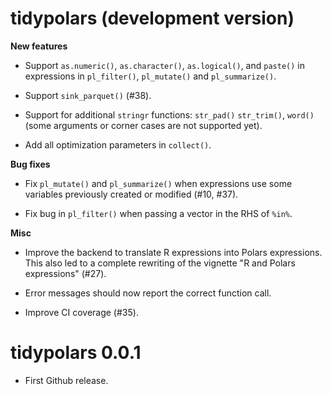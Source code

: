 # tidypolars (development version)

**New features**

* Support `as.numeric()`, `as.character()`, `as.logical()`, and `paste()` in
  expressions in `pl_filter()`, `pl_mutate()` and `pl_summarize()`.
  
* Support `sink_parquet()` (#38).

* Support for additional `stringr` functions: `str_pad()` `str_trim()`, `word()`
  (some arguments or corner cases are not supported yet).

* Add all optimization parameters in `collect()`.

**Bug fixes**

* Fix `pl_mutate()` and `pl_summarize()` when expressions use some variables 
  previously created or modified (#10, #37).
  
* Fix bug in `pl_filter()` when passing a vector in the RHS of `%in%`.
  
**Misc**

* Improve the backend to translate R expressions into Polars expressions. This
  also led to a complete rewriting of the vignette "R and Polars expressions" 
  (#27).
  
* Error messages should now report the correct function call.

* Improve CI coverage (#35).



# tidypolars 0.0.1

* First Github release.
